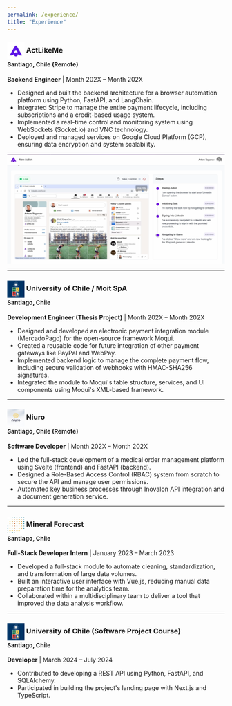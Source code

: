 ```yaml
---
permalink: /experience/
title: "Experience"
---
```

### <img src="/assets/images/actlikeme-logo.jpeg" alt="ActLikeMe Logo" width="40" style="vertical-align:middle;"> ActLikeMe <br><small>Santiago, Chile (Remote)</small>
**Backend Engineer** | Month 202X – Month 202X  

- Designed and built the backend architecture for a browser automation platform using Python, FastAPI, and LangChain.  
- Integrated Stripe to manage the entire payment lifecycle, including subscriptions and a credit-based usage system.  
- Implemented a real-time control and monitoring system using WebSockets (Socket.io) and VNC technology.  
- Deployed and managed services on Google Cloud Platform (GCP), ensuring data encryption and system scalability.  

<img src="/assets/images/actlikeme.png" alt="ActLikeMe Screenshot" style="display:block; margin:auto; max-width:100%; height:auto;">

---

### <img src="/assets/images/uchile-logo.jpeg" alt="Moit SpA Logo" width="40" style="vertical-align:middle;"> University of Chile / Moit SpA <br><small>Santiago, Chile </small> 
**Development Engineer (Thesis Project)** | Month 202X – Month 202X  

- Designed and developed an electronic payment integration module (MercadoPago) for the open-source framework Moqui.  
- Created a reusable code for future integration of other payment gateways like PayPal and WebPay.  
- Implemented backend logic to manage the complete payment flow, including secure validation of webhooks with HMAC-SHA256 signatures.  
- Integrated the module to Moqui's table structure, services, and UI components using Moqui's XML-based framework.

---

### <img src="/assets/images/niuro-logo.jpeg" alt="Niuro Logo" width="40" style="vertical-align:middle;"> Niuro <br><small>Santiago, Chile (Remote)</small>
**Software Developer** | Month 202X – Month 202X  

- Led the full-stack development of a medical order management platform using Svelte (frontend) and FastAPI (backend).  
- Designed a Role-Based Access Control (RBAC) system from scratch to secure the API and manage user permissions.  
- Automated key business processes through Inovalon API integration and a document generation service.  

---
### <img src="/assets/images/mineral-forecast-logo.jpeg" alt="Mineral Forecast Logo" width="40" style="vertical-align:middle;"> Mineral Forecast <br><small>Santiago, Chile </small>
**Full-Stack Developer Intern** | January 2023 – March 2023  

- Developed a full-stack module to automate cleaning, standardization, and transformation of large data volumes.  
- Built an interactive user interface with Vue.js, reducing manual data preparation time for the analytics team.  
- Collaborated within a multidisciplinary team to deliver a tool that improved the data analysis workflow.  

---

### <img src="/assets/images/uchile-logo.jpeg" alt="University of Chile Logo" width="40" style="vertical-align:middle;"> University of Chile (Software Project Course) <br><small>Santiago, Chile </small>
**Developer** | March 2024 – July 2024  

- Contributed to developing a REST API using Python, FastAPI, and SQLAlchemy.  
- Participated in building the project's landing page with Next.js and TypeScript.  
